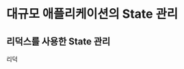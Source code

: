 # 대규모 애플리케이션의 State 관리

## 리덕스를 사용한 State 관리
리덕
<!--stackedit_data:
eyJoaXN0b3J5IjpbLTEzMTA5NDc0OTRdfQ==
-->